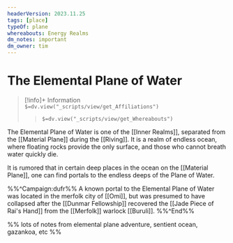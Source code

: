 ```yaml
---
headerVersion: 2023.11.25
tags: [place]
typeOf: plane
whereabouts: Energy Realms
dm_notes: important
dm_owner: tim
---
```

# The Elemental Plane of Water
>[!info]+ Information  
> `$=dv.view("_scripts/view/get_Affiliations")`  
>> `$=dv.view("_scripts/view/get_Whereabouts")`

The Elemental Plane of Water is one of the [[Inner Realms]], separated from the [[Material Plane]] during the [[Riving]]. It is a realm of endless ocean, where floating rocks provide the only surface, and those who cannot breath water quickly die. 

It is rumored that in certain deep places in the ocean on the [[Material Plane]], one can find portals to the endless deeps of the Plane of Water.

%%^Campaign:dufr%%
A known portal to the Elemental Plane of Water was located in the merfolk city of [[Omi]], but was presumed to have collapsed after the [[Dunmar Fellowship]] recovered the [[Jade Piece of Rai's Hand]] from the [[Merfolk]] warlock [[Buruli]]. 
%%^End%%

%% lots of notes from elemental plane adventure, sentient ocean, gazankoa, etc %%
